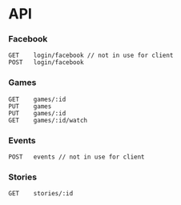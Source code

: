 # API

### Facebook

    GET    login/facebook // not in use for client
    POST   login/facebook

### Games

    GET    games/:id
    PUT    games
    PUT    games/:id
    GET    games/:id/watch

### Events

    POST   events // not in use for client

### Stories

    GET    stories/:id
